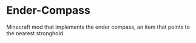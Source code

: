 # Ender-Compass
Minecraft mod that implements the ender compass, an item that points to the nearest stronghold.
